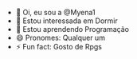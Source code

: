 - 👋 Oi, eu sou a @Myena1
- 👀 Estou interessada em Dormir
- 🌱 Estou aprendendo Programação
- 😄 Pronomes: Qualquer um
- ⚡ Fun fact: Gosto de Rpgs

<!---
Myena1/Myena1 is a ✨ special ✨ repository because its `README.md` (this file) appears on your GitHub profile.
You can click the Preview link to take a look at your changes.
--->
